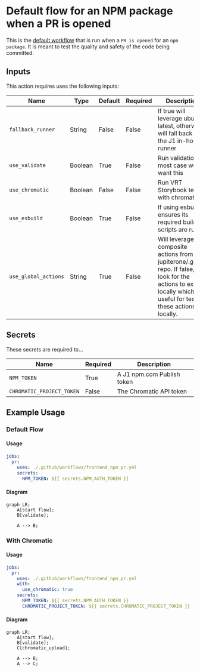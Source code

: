 # Default flow for an NPM package when a PR is opened

This is the [default workflow](../../frontend_npm_pr.yml) that is run when a `PR is opened` for an `npm package`. It is meant to test the quality and safety of the code being committed.

## Inputs

This action requires uses the following inputs:

| Name                        | Type    | Default                      | Required  | Description                                                                            |
| --------------------------- | ------- | ---------------------------- | --------- | -------------------------------------------------------------------------------------- |
| `fallback_runner`           | String  | False                        | False      | If true will leverage ubuntu-latest, otherwise will fall back to the J1 in-house runner
| `use_validate   `           | Boolean | True                         | False      | Run validation, in most case we want this
| `use_chromatic`             | Boolean | False                        | False      | Run VRT Storybook tests with chromatic
| `use_esbuild`               | Boolean | True                         | False      | If using esbuild, ensures its required build scripts are run
| `use_global_actions`        | String  | True                         | False      | Will leverage composite actions from the jupiterone/.github repo. If false, will look for the actions to exist locally which is useful for testing these actions locally.
                                                                           
## Secrets

These secrets are required to...

| Name                        | Required  | Description                               |
| --------------------------- | --------- | ----------------------------------------- |
| `NPM_TOKEN`                 | True      | A J1 npm.com Publish token
| `CHROMATIC_PROJECT_TOKEN`   | False     | The Chromatic API token

## Example Usage

### Default Flow

#### Usage

```yaml
jobs:
  pr:
    uses: ./.github/workflows/frontend_npm_pr.yml
    secrets:
      NPM_TOKEN: ${{ secrets.NPM_AUTH_TOKEN }}
```

#### Diagram

```mermaid
graph LR;
    A[start flow];
    B[validate];

    A --> B;
```

### With Chromatic

#### Usage

```yaml
jobs:
  pr:
    uses: ./.github/workflows/frontend_npm_pr.yml
    with:
      use_chromatic: true
    secrets:
      NPM_TOKEN: ${{ secrets.NPM_AUTH_TOKEN }}
      CHROMATIC_PROJECT_TOKEN: ${{ secrets.CHROMATIC_PROJECT_TOKEN }}
```

#### Diagram

```mermaid
graph LR;
    A[start flow];
    B[validate];
    C[chromatic_upload];

    A --> B;
    A --> C;
```

